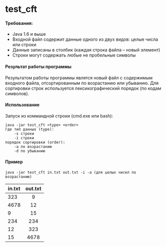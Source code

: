 # test_cft

#### Требования:

* Java 1.6 и выше
* Входной файл содержит данные одного из двух видов: целые числа или строки
* Данные записаны в столбик (каждая строка файла – новый элемент)
* Строки могут содержать любые не пробельные символы

#### Результат работы программы
Результатом работы программы являтся новый файл с содержимым входного файла,
отсортированным по возрастанию или убыванию. Для сортировки строк используется
лексикографический порядок (по кодам символов).

#### Использование

Запуск из коммандной строки (cmd.exe или bash):

```no-highlight
java -jar test_cft <type> <order>   
где тип данных (type):  
    -s строки  
    -i строки  
порядок сортировки (order):
    -a по возрастанию
    -d по убыванию
```

#### Пример

`java -jar test_cft in.txt out.txt -i -a (для целых чисел по возрастанию)`  

| in.txt        | out.txt       |  
| ------------- |:-------------:|  
| 323           | 9             |  
| 4678          | 12            |  
| 9             | 15            |  
| 234           | 234           |  
| 12            | 323           |  
| 15            | 4678          |  
